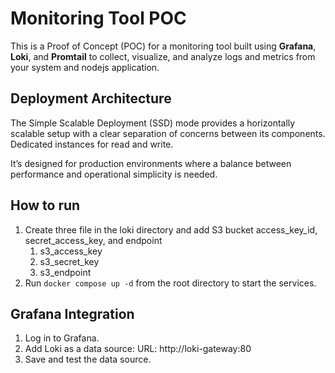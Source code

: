 # Monitoring Tool POC

This is a Proof of Concept (POC) for a monitoring tool built using **Grafana**, **Loki**, and **Promtail** to collect, visualize, and analyze logs and metrics from your system and nodejs application.

## Deployment Architecture

The Simple Scalable Deployment (SSD) mode provides a horizontally scalable setup with a clear separation of concerns between its components. Dedicated instances for read and write. 

It’s designed for production environments where a balance between performance and operational simplicity is needed.

## How to run 

1. Create three file in the loki directory and add S3 bucket access_key_id, secret_access_key, and endpoint
   1. s3_access_key
   2. s3_secret_key
   3. s3_endpoint
2. Run `docker compose up -d` from the root directory to start the services.

## Grafana Integration
1. Log in to Grafana.
2. Add Loki as a data source:
    URL: http://loki-gateway:80
3. Save and test the data source.